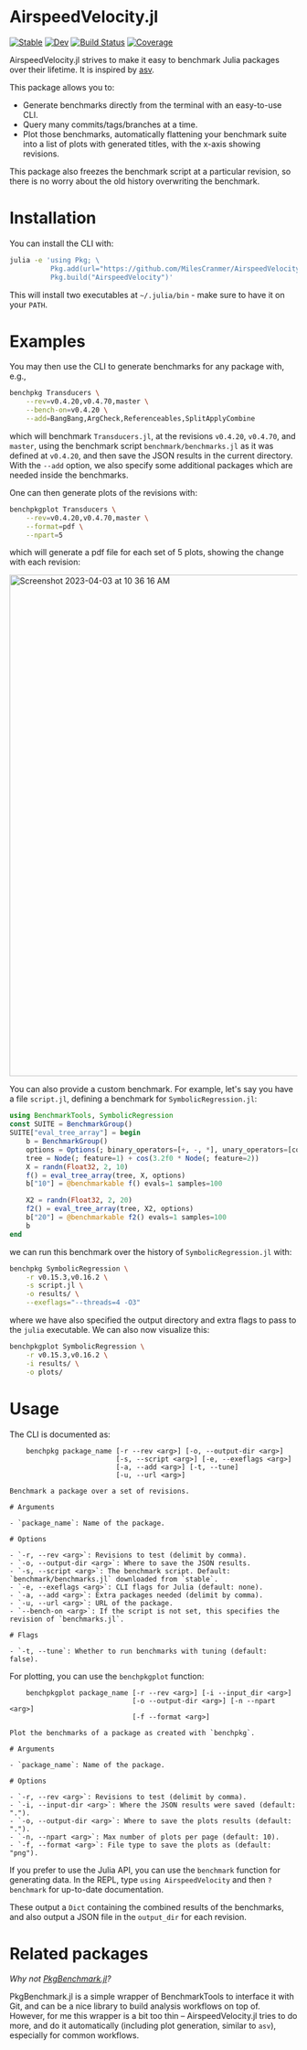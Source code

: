 # AirspeedVelocity.jl

[![Stable](https://img.shields.io/badge/docs-stable-blue.svg)](https://MilesCranmer.github.io/AirspeedVelocity.jl/stable/)
[![Dev](https://img.shields.io/badge/docs-dev-blue.svg)](https://MilesCranmer.github.io/AirspeedVelocity.jl/dev/)
[![Build Status](https://github.com/MilesCranmer/AirspeedVelocity.jl/actions/workflows/CI.yml/badge.svg?branch=master)](https://github.com/MilesCranmer/AirspeedVelocity.jl/actions/workflows/CI.yml?query=branch%3Amaster)
[![Coverage](https://coveralls.io/repos/github/MilesCranmer/AirspeedVelocity.jl/badge.svg?branch=master)](https://coveralls.io/github/MilesCranmer/AirspeedVelocity.jl?branch=master)

AirspeedVelocity.jl strives to make it easy to benchmark Julia packages over their lifetime.
It is inspired by [asv](https://asv.readthedocs.io/en/stable/).

This package allows you to:

- Generate benchmarks directly from the terminal with an easy-to-use CLI.
- Query many commits/tags/branches at a time.
- Plot those benchmarks, automatically flattening your benchmark suite into a list of plots with generated titles,
  with the x-axis showing revisions.
  
This package also freezes the benchmark script at a particular revision,
so there is no worry about the old history overwriting the benchmark.

# Installation

You can install the CLI with:

```bash
julia -e 'using Pkg; \
          Pkg.add(url="https://github.com/MilesCranmer/AirspeedVelocity.jl.git"); \
          Pkg.build("AirspeedVelocity")'
```

This will install two executables at `~/.julia/bin` - make sure to have it on your `PATH`.

# Examples

You may then use the CLI to generate benchmarks for any package with, e.g.,

```bash
benchpkg Transducers \
    --rev=v0.4.20,v0.4.70,master \
    --bench-on=v0.4.20 \
    --add=BangBang,ArgCheck,Referenceables,SplitApplyCombine
```

which will benchmark `Transducers.jl`,
at the revisions `v0.4.20`, `v0.4.70`, and `master`,
using the benchmark script `benchmark/benchmarks.jl` as it was defined at `v0.4.20`,
and then save the JSON results in the current directory.
With the `--add` option, we also specify some additional packages 
which are needed inside the benchmarks.

One can then generate plots of the revisions with:

```bash
benchpkgplot Transducers \
    --rev=v0.4.20,v0.4.70,master \
    --format=pdf \
    --npart=5
```

which will generate a pdf file for each set of 5 plots,
showing the change with each revision:

<img width="877" alt="Screenshot 2023-04-03 at 10 36 16 AM" src="https://user-images.githubusercontent.com/7593028/229543368-14b1da88-8315-437b-b38f-fff143f26e3a.png">


You can also provide a custom benchmark.
For example, let's say you have a file `script.jl`, defining
a benchmark for `SymbolicRegression.jl`:

```julia
using BenchmarkTools, SymbolicRegression
const SUITE = BenchmarkGroup()
SUITE["eval_tree_array"] = begin
    b = BenchmarkGroup()
    options = Options(; binary_operators=[+, -, *], unary_operators=[cos])
    tree = Node(; feature=1) + cos(3.2f0 * Node(; feature=2))
    X = randn(Float32, 2, 10)
    f() = eval_tree_array(tree, X, options)
    b["10"] = @benchmarkable f() evals=1 samples=100

    X2 = randn(Float32, 2, 20)
    f2() = eval_tree_array(tree, X2, options)
    b["20"] = @benchmarkable f2() evals=1 samples=100
    b
end
```

we can run this benchmark over the history of `SymbolicRegression.jl` with:

```bash
benchpkg SymbolicRegression \
    -r v0.15.3,v0.16.2 \
    -s script.jl \
    -o results/ \
    --exeflags="--threads=4 -O3"
```

where we have also specified the output directory and extra flags to pass to the
`julia` executable. We can also now visualize this:

```bash
benchpkgplot SymbolicRegression \
    -r v0.15.3,v0.16.2 \
    -i results/ \
    -o plots/
```


# Usage

The CLI is documented as:

```
    benchpkg package_name [-r --rev <arg>] [-o, --output-dir <arg>]
                          [-s, --script <arg>] [-e, --exeflags <arg>]
                          [-a, --add <arg>] [-t, --tune]
                          [-u, --url <arg>]

Benchmark a package over a set of revisions.

# Arguments

- `package_name`: Name of the package.

# Options

- `-r, --rev <arg>`: Revisions to test (delimit by comma).
- `-o, --output-dir <arg>`: Where to save the JSON results.
- `-s, --script <arg>`: The benchmark script. Default: `benchmark/benchmarks.jl` downloaded from `stable`.
- `-e, --exeflags <arg>`: CLI flags for Julia (default: none).
- `-a, --add <arg>`: Extra packages needed (delimit by comma).
- `-u, --url <arg>`: URL of the package.
- `--bench-on <arg>`: If the script is not set, this specifies the revision of `benchmarks.jl`.

# Flags

- `-t, --tune`: Whether to run benchmarks with tuning (default: false).
```

For plotting, you can use the `benchpkgplot` function:

```
    benchpkgplot package_name [-r --rev <arg>] [-i --input_dir <arg>]
                              [-o --output-dir <arg>] [-n --npart <arg>]
                              [-f --format <arg>]

Plot the benchmarks of a package as created with `benchpkg`.

# Arguments

- `package_name`: Name of the package.

# Options

- `-r, --rev <arg>`: Revisions to test (delimit by comma).
- `-i, --input-dir <arg>`: Where the JSON results were saved (default: ".").
- `-o, --output-dir <arg>`: Where to save the plots results (default: ".").
- `-n, --npart <arg>`: Max number of plots per page (default: 10).
- `-f, --format <arg>`: File type to save the plots as (default: "png").
```

If you prefer to use the Julia API, you can use the `benchmark` function for generating data.
In the REPL, type `using AirspeedVelocity` and then `?benchmark` for up-to-date documentation.

These output a `Dict` containing the combined results of the benchmarks,
and also output a JSON file in the `output_dir` for each revision.


# Related packages

*Why not [PkgBenchmark.jl](https://github.com/JuliaCI/PkgBenchmark.jl)?*

PkgBenchmark.jl is a simple wrapper of BenchmarkTools to interface it with Git, and can be a nice library to build analysis workflows on top of.
However, for me this wrapper is a bit too thin – AirspeedVelocity.jl tries to do more,
and do it automatically (including plot generation, similar to `asv`),
especially for common workflows.
